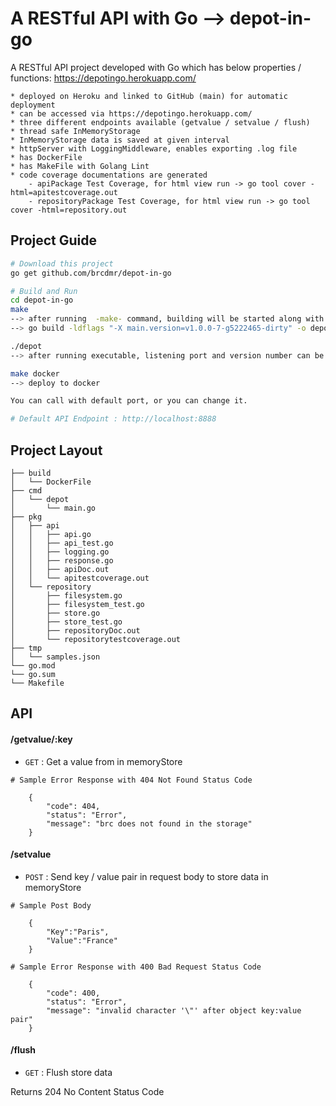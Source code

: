 # A RESTful API with Go --> depot-in-go

A RESTful API project developed with Go which has below properties / functions:
https://depotingo.herokuapp.com/

    * deployed on Heroku and linked to GitHub (main) for automatic deployment
    * can be accessed via https://depotingo.herokuapp.com/
    * three different endpoints available (getvalue / setvalue / flush)
    * thread safe InMemoryStorage
    * InMemoryStorage data is saved at given interval
    * httpServer with LoggingMiddleware, enables exporting .log file
    * has DockerFile 
    * has MakeFile with Golang Lint 
    * code coverage documentations are generated 
        - apiPackage Test Coverage, for html view run -> go tool cover -html=apitestcoverage.out
        - repositoryPackage Test Coverage, for html view run -> go tool cover -html=repository.out



## Project Guide 
```bash
# Download this project
go get github.com/brcdmr/depot-in-go
```

```bash
# Build and Run
cd depot-in-go
make
--> after running  -make- command, building will be started along with below build command 
--> go build -ldflags "-X main.version=v1.0.0-7-g5222465-dirty" -o depot ./cmd/depot

./depot
--> after running executable, listening port and version number can be seen

make docker
--> deploy to docker

You can call with default port, or you can change it.

# Default API Endpoint : http://localhost:8888
```

## Project Layout
```
├── build
│   └── DockerFile
├── cmd
│   └── depot          
│       └── main.go   
├── pkg
│   ├── api          
│   │   ├── api.go   
│   │   ├── api_test.go  
│   │   ├── logging.go  
│   │   ├── response.go  
│   │   ├── apiDoc.out  
│   │   └── apitestcoverage.out 
│   └── repository          
│       ├── filesystem.go   
│       ├── filesystem_test.go  
│       ├── store.go  
│       ├── store_test.go  
│       ├── repositoryDoc.out  
│       └── repositorytestcoverage.out 
├── tmp
│   └── samples.json
└── go.mod
└── go.sum
└── Makefile
```


## API 
#### /getvalue/:key
* `GET` : Get a value from in memoryStore

```
# Sample Error Response with 404 Not Found Status Code

    {
        "code": 404,
        "status": "Error",
        "message": "brc does not found in the storage"
    }

```

#### /setvalue
* `POST` : Send key / value pair in request body to store data in memoryStore

```
# Sample Post Body 

    {
        "Key":"Paris",
        "Value":"France"
    }

```

```
# Sample Error Response with 400 Bad Request Status Code

    {
        "code": 400,
        "status": "Error",
        "message": "invalid character '\"' after object key:value pair"
    }

```

#### /flush
* `GET` : Flush store data

Returns 204 No Content Status Code



